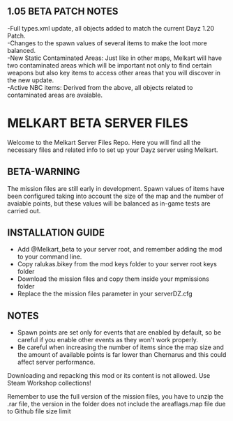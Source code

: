 ## 1.05 BETA PATCH NOTES

-Full types.xml update, all objects added to match the current Dayz 1.20 Patch.  
-Changes to the spawn values of several items to make the loot more balanced.  
-New Static Contaminated Areas: Just like in other maps, Melkart will have two contaminated areas which will be important not only to find certain weapons but also key items to access other areas that you will discover in the new update.  
-Active NBC items: Derived from the above, all objects related to contaminated areas are avaiable.  

# MELKART BETA SERVER FILES

Welcome to the Melkart Server Files Repo. Here you will find all the necessary files and related info to set up your Dayz server using Melkart.

## BETA-WARNING

The mission files are still early in development. Spawn values of items have been configured taking into account the size of the map and the number of avaiable points, but these values will be balanced as in-game tests are carried out.

##  INSTALLATION GUIDE

- Add @Melkart_beta to your server root, and remember adding the mod to your command line.
- Copy ralukas.bikey from the mod keys folder to your server root keys folder
- Download the mission files and copy them inside your mpmissions folder
- Replace the the mission files parameter in your serverDZ.cfg

## NOTES
- Spawn points are set only for events that are enabled by default, so be careful if you enable other events as they won't work properly.
- Be careful when increasing the number of items since the map size and the amount of available points is far lower than Chernarus and this could affect server performance.


Downloading and repacking this mod or its content is not allowed. Use Steam Workshop collections!

Remember to use the full version of the mission files, you have to unzip the .rar file, the version in the folder does not include the areaflags.map file due to Github file size limit
